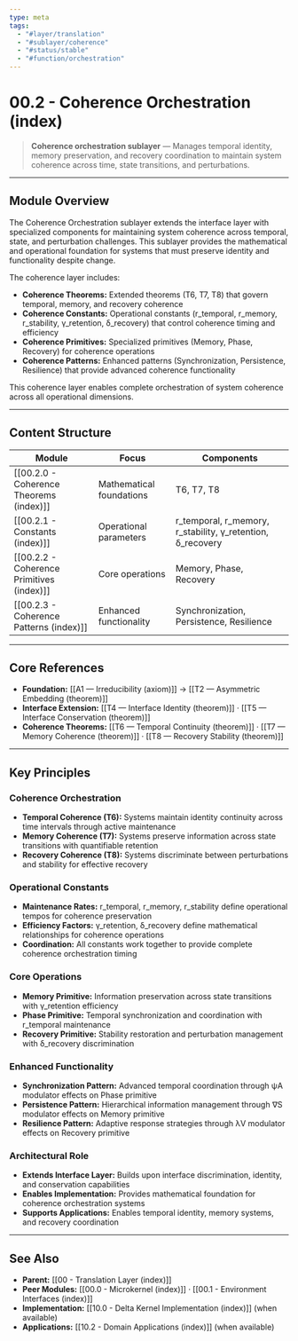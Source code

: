 ```yaml
---
type: meta
tags:
  - "#layer/translation"
  - "#sublayer/coherence"
  - "#status/stable"
  - "#function/orchestration"
---
```


# 00.2 - Coherence Orchestration (index)

> **Coherence orchestration sublayer** — Manages temporal identity, memory preservation, and recovery coordination to maintain system coherence across time, state transitions, and perturbations.

---

## Module Overview

The Coherence Orchestration sublayer extends the interface layer with specialized components for maintaining system coherence across temporal, state, and perturbation challenges. This sublayer provides the mathematical and operational foundation for systems that must preserve identity and functionality despite change.

The coherence layer includes:
- **Coherence Theorems:** Extended theorems (T6, T7, T8) that govern temporal, memory, and recovery coherence
- **Coherence Constants:** Operational constants (r_temporal, r_memory, r_stability, γ_retention, δ_recovery) that control coherence timing and efficiency
- **Coherence Primitives:** Specialized primitives (Memory, Phase, Recovery) for coherence operations
- **Coherence Patterns:** Enhanced patterns (Synchronization, Persistence, Resilience) that provide advanced coherence functionality

This coherence layer enables complete orchestration of system coherence across all operational dimensions.

---

## Content Structure

| Module | Focus | Components |
|--------|-------|------------|
| [[00.2.0 - Coherence Theorems (index)]] | Mathematical foundations | T6, T7, T8 |
| [[00.2.1 - Constants (index)]] | Operational parameters | r_temporal, r_memory, r_stability, γ_retention, δ_recovery |
| [[00.2.2 - Coherence Primitives (index)]] | Core operations | Memory, Phase, Recovery |
| [[00.2.3 - Coherence Patterns (index)]] | Enhanced functionality | Synchronization, Persistence, Resilience |

---

## Core References

- **Foundation:** [[A1 — Irreducibility (axiom)]] → [[T2 — Asymmetric Embedding (theorem)]]
- **Interface Extension:** [[T4 — Interface Identity (theorem)]] · [[T5 — Interface Conservation (theorem)]]
- **Coherence Theorems:** [[T6 — Temporal Continuity (theorem)]] · [[T7 — Memory Coherence (theorem)]] · [[T8 — Recovery Stability (theorem)]]

---

## Key Principles

### **Coherence Orchestration**
- **Temporal Coherence (T6):** Systems maintain identity continuity across time intervals through active maintenance
- **Memory Coherence (T7):** Systems preserve information across state transitions with quantifiable retention
- **Recovery Coherence (T8):** Systems discriminate between perturbations and stability for effective recovery

### **Operational Constants**
- **Maintenance Rates:** r_temporal, r_memory, r_stability define operational tempos for coherence preservation
- **Efficiency Factors:** γ_retention, δ_recovery define mathematical relationships for coherence operations
- **Coordination:** All constants work together to provide complete coherence orchestration timing

### **Core Operations**
- **Memory Primitive:** Information preservation across state transitions with γ_retention efficiency
- **Phase Primitive:** Temporal synchronization and coordination with r_temporal maintenance
- **Recovery Primitive:** Stability restoration and perturbation management with δ_recovery discrimination

### **Enhanced Functionality**
- **Synchronization Pattern:** Advanced temporal coordination through ψA modulator effects on Phase primitive
- **Persistence Pattern:** Hierarchical information management through ∇S modulator effects on Memory primitive
- **Resilience Pattern:** Adaptive response strategies through λV modulator effects on Recovery primitive

### **Architectural Role**
- **Extends Interface Layer:** Builds upon interface discrimination, identity, and conservation capabilities
- **Enables Implementation:** Provides mathematical foundation for coherence orchestration systems
- **Supports Applications:** Enables temporal identity, memory systems, and recovery coordination

---

## See Also

- **Parent:** [[00 - Translation Layer (index)]]
- **Peer Modules:** [[00.0 - Microkernel (index)]] · [[00.1 - Environment Interfaces (index)]]
- **Implementation:** [[10.0 - Delta Kernel Implementation (index)]] (when available)
- **Applications:** [[10.2 - Domain Applications (index)]] (when available)
